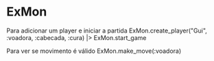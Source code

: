 # ExMon

Para adicionar um player e iniciar a partida
ExMon.create_player("Gui", :voadora, :cabecada, :cura) |> ExMon.start_game

Para ver se movimento é válido
ExMon.make_move(:voadora)